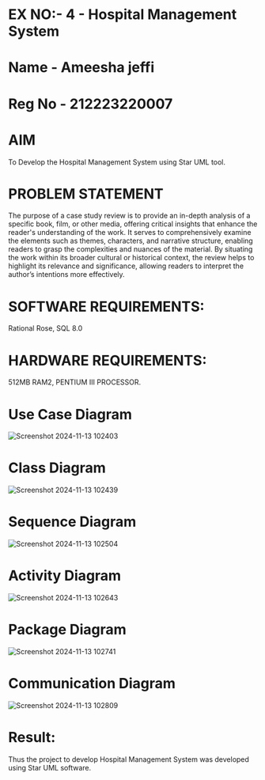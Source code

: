 # EX NO:- 4  -  Hospital Management System
# Name - Ameesha jeffi
# Reg No - 212223220007
# AIM
To Develop the Hospital Management System using Star UML tool.
# PROBLEM STATEMENT
The purpose of a case study review is to provide an in-depth analysis of a specific book, film, or other media, offering critical insights that enhance the reader's understanding of the work. It serves to comprehensively examine the elements such as themes, characters, and narrative structure, enabling readers to grasp the complexities and nuances of the material. By situating the work within its broader cultural or historical context, the review helps to highlight its relevance and significance, allowing readers to interpret the author’s intentions more effectively. 
 
# SOFTWARE REQUIREMENTS:
Rational Rose,
SQL 8.0
# HARDWARE REQUIREMENTS:
512MB RAM2, PENTIUM III PROCESSOR.

# Use Case Diagram

![Screenshot 2024-11-13 102403](https://github.com/user-attachments/assets/2b84a08f-9ec9-4a9d-9d2f-b9089005b943)

# Class Diagram

![Screenshot 2024-11-13 102439](https://github.com/user-attachments/assets/ad26acb8-3208-431d-bf89-f35cbb4c5c37)

# Sequence Diagram

![Screenshot 2024-11-13 102504](https://github.com/user-attachments/assets/79398971-8b36-40a1-9c9c-9db28d760c9f)

# Activity Diagram

![Screenshot 2024-11-13 102643](https://github.com/user-attachments/assets/1aff03de-9a1d-480b-be8d-31eef218a05e)

# Package Diagram

![Screenshot 2024-11-13 102741](https://github.com/user-attachments/assets/6e8a5e60-7b7e-4638-9557-b8e0281b7789)


# Communication Diagram

![Screenshot 2024-11-13 102809](https://github.com/user-attachments/assets/c0be96c9-2cd6-4aa7-a305-35533ef1410a)


# Result:
 
Thus the project to develop Hospital Management System was developed using Star UML software.
